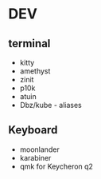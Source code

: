# DEV

## terminal

- kitty
- amethyst
- zinit
- p10k
- atuin
- Dbz/kube - aliases

## Keyboard

- moonlander
- karabiner
- qmk for Keycheron q2
